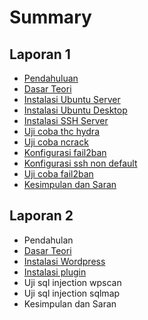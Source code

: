 # Summary

## Laporan 1

* [Pendahuluan](README.md)
* [Dasar Teori](dasar-teori.md)
* [Instalasi Ubuntu Server](instalasi-ubuntu-server.md)
* [Instalasi Ubuntu Desktop](instalasi-ubuntu-desktop.md)
* [Instalasi SSH Server](instalasi-ssh-server.md)
* [Uji coba thc hydra](uji-coba-thc-hydra.md)
* [Uji coba ncrack](uji-coba-ncrack.md)
* [Konfigurasi fail2ban](konfigurasi-fail2ban.md)
* [Konfigurasi ssh non default](konfigurasi-ssh-non-default.md)
* [Uji coba fail2ban](uji-coba-ncrack.md)
* [Kesimpulan dan Saran](kesimpulan-dan-saran.md)

## Laporan 2

* Pendahulan
* [Dasar Teori](laporan-2/dasar-teori.md)
* [Instalasi Wordpress](laporan-2/instalasi-wordpress.md)
* [Instalasi plugin](laporan-2/instalasi-plugin.md)
* Uji sql injection wpscan
* Uji sql injection sqlmap
* Kesimpulan dan Saran

